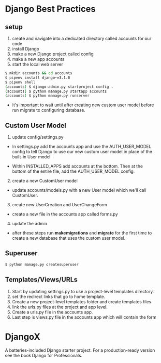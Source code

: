 # Django Best Practices

## setup
1. create and navigate into a dedicated directory called accounts for our code
2. install Django
3. make a new Django project called config
4. make a new app accounts
5. start the local web server
```bash
$ mkdir accounts && cd accounts
$ pipenv install django~=3.1.0
$ pipenv shell
(accounts) $ django-admin.py startproject config .
(accounts) $ python manage.py startapp accounts
(accounts) $ python manage.py runserver
```

* It's important to wait until after creating new custom user model before run migrate to configuring database.

## Custom User Model

1. update config/settings.py


* In settings.py add the accounts app and use the AUTH_USER_MODEL config to tell Django to use our new custom user model in place of the built-in User model.

* Within INSTALLED_APPS add accounts at the bottom. Then at the bottom of the entire file, add the AUTH_USER_MODEL config.


2. create a new CustomUser model
* update accounts/models.py with a new User model which we'll call CustomUser.
3. create new UserCreation and UserChangeForm
* create a new file in the accounts app called forms.py 

4. update the admin

* after these steps run **makemigrations** and **migrate** for the first time to create a new database that uses the custom user model.

## Superuser
```bash
$ python manage.py createsuperuser
```

## Templates/Views/URLs

1. Start by updating settings.py to use a project-level templates directory.
2. set the redirect links that go to  home template. 
3. Create a new project-level templates folder  and create templates files
4. link the urls.py files at the project and app level.
5. Create a urls.py file in the accounts app.
6. Last step is views.py file in the accounts app which will contain the form 
# DjangoX
A batteries-included Django starter project. For a production-ready version see the book Django for Professionals.